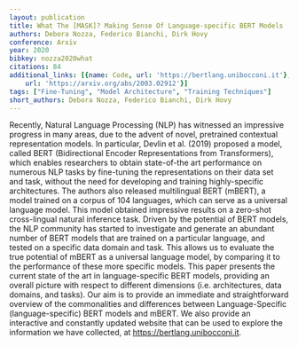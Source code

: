 ```yaml
---
layout: publication
title: What The [MASK]? Making Sense Of Language-specific BERT Models
authors: Debora Nozza, Federico Bianchi, Dirk Hovy
conference: Arxiv
year: 2020
bibkey: nozza2020what
citations: 84
additional_links: [{name: Code, url: 'https://bertlang.unibocconi.it'}, {name: Paper,
    url: 'https://arxiv.org/abs/2003.02912'}]
tags: ["Fine-Tuning", "Model Architecture", "Training Techniques"]
short_authors: Debora Nozza, Federico Bianchi, Dirk Hovy
---
```

Recently, Natural Language Processing (NLP) has witnessed an impressive
progress in many areas, due to the advent of novel, pretrained contextual
representation models. In particular, Devlin et al. (2019) proposed a model,
called BERT (Bidirectional Encoder Representations from Transformers), which
enables researchers to obtain state-of-the art performance on numerous NLP
tasks by fine-tuning the representations on their data set and task, without
the need for developing and training highly-specific architectures. The authors
also released multilingual BERT (mBERT), a model trained on a corpus of 104
languages, which can serve as a universal language model. This model obtained
impressive results on a zero-shot cross-lingual natural inference task. Driven
by the potential of BERT models, the NLP community has started to investigate
and generate an abundant number of BERT models that are trained on a particular
language, and tested on a specific data domain and task. This allows us to
evaluate the true potential of mBERT as a universal language model, by
comparing it to the performance of these more specific models. This paper
presents the current state of the art in language-specific BERT models,
providing an overall picture with respect to different dimensions (i.e.
architectures, data domains, and tasks). Our aim is to provide an immediate and
straightforward overview of the commonalities and differences between
Language-Specific (language-specific) BERT models and mBERT. We also provide an
interactive and constantly updated website that can be used to explore the
information we have collected, at https://bertlang.unibocconi.it.